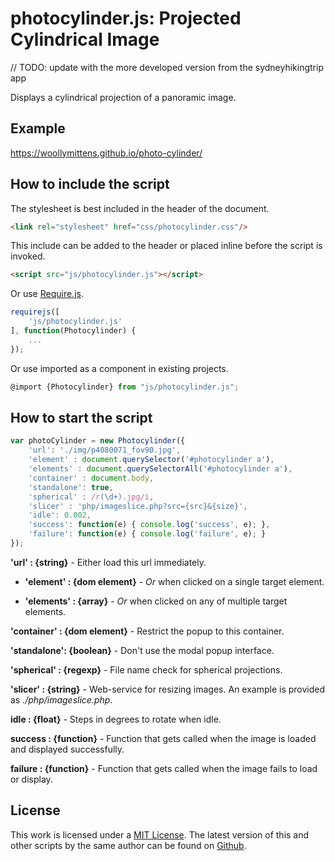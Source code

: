 # photocylinder.js: Projected Cylindrical Image

// TODO: update with the more developed version from the sydneyhikingtrip app

Displays a cylindrical projection of a panoramic image.

## Example

https://woollymittens.github.io/photo-cylinder/

## How to include the script

The stylesheet is best included in the header of the document.

```html
<link rel="stylesheet" href="css/photocylinder.css"/>
```

This include can be added to the header or placed inline before the script is invoked.

```html
<script src="js/photocylinder.js"></script>
```

Or use [Require.js](https://requirejs.org/).

```js
requirejs([
	'js/photocylinder.js'
], function(Photocylinder) {
	...
});
```

Or use imported as a component in existing projects.

```js
@import {Photocylinder} from "js/photocylinder.js";
```

## How to start the script

```javascript
var photoCylinder = new Photocylinder({
	'url': './img/p4080071_fov90.jpg',
	'element' : document.querySelector('#photocylinder a'),
	'elements' : document.querySelectorAll('#photocylinder a'),
	'container' : document.body,
	'standalone': true,
	'spherical' : /r(\d+).jpg/i,
	'slicer' : 'php/imageslice.php?src={src}&{size}',
	'idle': 0.002,
	'success': function(e) { console.log('success', e); },
	'failure': function(e) { console.log('failure', e); }
});
```

**'url' : {string}** - Either load this url immediately.

- **'element' : {dom element}** - *Or* when clicked on a single target element.

- **'elements' : {array}** - *Or* when clicked on any of multiple target elements.

**'container' : {dom element}** - Restrict the popup to this container.

**'standalone': {boolean}** - Don't use the modal popup interface.

**'spherical' : {regexp}** - File name check for spherical projections.

**'slicer' : {string}** - Web-service for resizing images. An example is provided as *./php/imageslice.php*.

**idle : {float}** - Steps in degrees to rotate when idle.

**success : {function}** - Function that gets called when the image is loaded and displayed successfully.

**failure : {function}** - Function that gets called when the image fails to load or display.

## License

This work is licensed under a [MIT License](https://opensource.org/licenses/MIT). The latest version of this and other scripts by the same author can be found on [Github](https://github.com/WoollyMittens).
